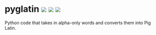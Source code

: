# pyglatin ![](https://img.shields.io/travis/rbstrachan/pyglatin.svg) ![](https://img.shields.io/codeclimate/maintainability/rbstrachan/pyglatin.svg) ![](https://img.shields.io/github/issues/rbstrachan/pyglatin.svg)
Python code that takes in alpha-only words and converts them into Pig Latin.
